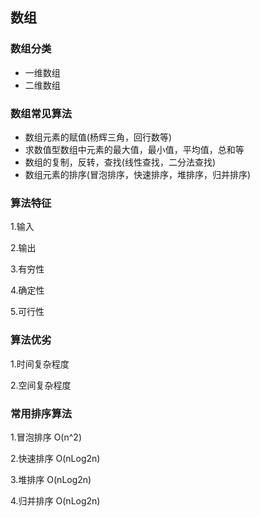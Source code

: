 ## 数组
### 数组分类
* 一维数组
* 二维数组
### 数组常见算法
* 数组元素的赋值(杨辉三角，回行数等)
* 求数值型数组中元素的最大值，最小值，平均值，总和等
* 数组的复制，反转，查找(线性查找，二分法查找)
* 数组元素的排序(冒泡排序，快速排序，堆排序，归并排序)
### 算法特征
1.输入

2.输出

3.有穷性

4.确定性

5.可行性
### 算法优劣

1.时间复杂程度

2.空间复杂程度
### 常用排序算法
1.冒泡排序 O(n^2)

2.快速排序 O(nLog2n)

3.堆排序 O(nLog2n)

4.归并排序 O(nLog2n)
